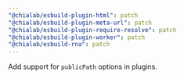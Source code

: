```yaml
---
"@chialab/esbuild-plugin-html": patch
"@chialab/esbuild-plugin-meta-url": patch
"@chialab/esbuild-plugin-require-resolve": patch
"@chialab/esbuild-plugin-worker": patch
"@chialab/esbuild-rna": patch
---
```


Add support for `publicPath` options in plugins.
